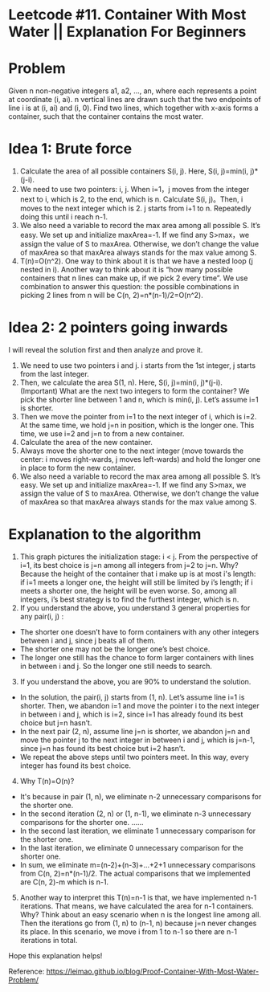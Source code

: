 # Leetcode #11. Container With Most Water ||  Explanation For Beginners
# Problem
Given n non-negative integers a1, a2, ..., an, where each represents a point at coordinate (i, ai). n vertical lines are drawn such that the two endpoints of line i is at (i, ai) and (i, 0). Find two lines, which together with x-axis forms a container, such that the container contains the most water.
# Idea 1: Brute force
1. Calculate the area of all possible containers S(i, j). Here, S(i, j)=min(i, j)*(j-i).
2. We need to use two pointers: i, j. When i=1，j moves from the integer next to i, which is 2, to the end, which is n. Calculate S(i, j)。Then, i moves to the next integer which is 2. j starts from i+1 to n. Repeatedly doing this until i reach n-1.
3. We also need a variable to record the max area among all possible S. It’s easy. We set up and initialize maxArea=-1. If we find any S>max，we assign the value of S to maxArea. Otherwise, we don’t change the value of maxArea so that maxArea always stands for the max value among S.
4. T(n)=O(n^2). One way to think about it is that we have a nested loop (j nested in i). Another way to think about it is “how many possible containers that n lines can make up, if we pick 2 every time”. We use combination to answer this question: the possible combinations in picking 2 lines from n will be C(n, 2)=n*(n-1)/2=O(n^2).
# Idea 2: 2 pointers going inwards
I will reveal the solution first and then analyze and prove it.
1. We need to use two pointers i and j. i starts from the 1st integer, j starts from the last integer.
2. Then, we calculate the area S(1, n). Here, S(i, j)=min(i, j)*(j-i).
(Important) What are the next two integers to form the container? We pick the shorter line between 1 and n, which is min(i, j). Let’s assume i=1 is shorter.
3. Then we move the pointer from i=1 to the next integer of i, which is i=2. At the same time, we hold j=n in position, which is the longer one. This time, we use i=2 and j=n to from a new container.
4. Calculate the area of the new container.
5. Always move the shorter one to the next integer (move towards the center: i moves right-wards, j moves left-wards) and hold the longer one in place to form the new container.
6. We also need a variable to record the max area among all possible S. It’s easy. We set up and initialize maxArea=-1. If we find any S>max, we assign the value of S to maxArea. Otherwise, we don’t change the value of maxArea so that maxArea always stands for the max value among S.

# Explanation to the algorithm

1. This graph pictures the initialization stage: i < j. From the perspective of i=1, its best choice is j=n among all integers from j=2 to j=n. Why? Because the height of the container that i make up is at most i's length: if i=1 meets a longer one, the height will still be limited by i’s length; if i meets a shorter one, the height will be even worse. So, among all integers, i’s best strategy is to find the furthest integer, which is n.
2. If you understand the above, you understand 3 general properties for any pair(i, j) :
* The shorter one doesn’t have to form containers with any other integers between i and j, since j beats all of them.
* The shorter one may not be the longer one’s best choice.
* The longer one still has the chance to form larger containers with lines in between i and j. So the longer one still needs to search.
3. If you understand the above, you are 90% to understand the solution.
* In the solution, the pair(i, j) starts from (1, n). Let’s assume line i=1 is shorter. Then, we abandon i=1 and move the pointer i to the next integer in between i and j, which is i=2, since i=1 has already found its best choice but j=n hasn’t.
* In the next pair (2, n), assume line j=n is shorter, we abandon j=n and move the pointer j to the next integer in between i and j, which is j=n-1, since j=n has found its best choice but i=2 hasn’t.
* We repeat the above steps until two pointers meet. In this way, every integer has found its best choice.
4. Why T(n)=O(n)?
* It's because in pair (1, n), we eliminate n-2 unnecessary comparisons for the shorter one.
* In the second iteration (2, n) or (1, n-1), we eliminate n-3 unnecessary comparisons for the shorter one.
......
* In the second last iteration, we eliminate 1 unnecessary comparison for the shorter one.
* In the last iteration, we eliminate 0 unnecessary comparison for the shorter one.
* In sum, we eliminate m=(n-2)+(n-3)+...+2+1 unnecessary comparisons from C(n, 2)=n*(n-1)/2. The actual comparisons that we implemented are C(n, 2)-m which is n-1.
5. Another way to interpret this T(n)=n-1 is that, we have implemented n-1 iterations. That means, we have calculated the area for n-1 containers. Why? Think about an easy scenario when n is the longest line among all. Then the iterations go from (1, n) to (n-1, n) because j=n never changes its place. In this scenario, we move i from 1 to n-1 so there are n-1 iterations in total.

Hope this explanation helps!

Reference: https://leimao.github.io/blog/Proof-Container-With-Most-Water-Problem/
